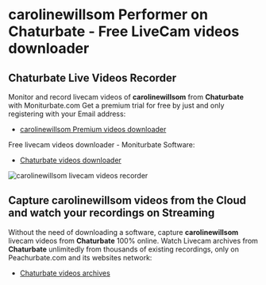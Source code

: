 # carolinewillsom Performer on Chaturbate - Free LiveCam videos downloader

## Chaturbate Live Videos Recorder

Monitor and record livecam videos of **carolinewillsom** from **Chaturbate** with Moniturbate.com
Get a premium trial for free by just and only registering with your Email address:
* [carolinewillsom Premium videos downloader](https://moniturbate.com/request-demo-licence-key.html)

Free livecam videos downloader - Moniturbate Software:
* [Chaturbate videos downloader](https://moniturbate.com/moniturbate-download-software.html)

![carolinewillsom livecam videos recorder](https://peachurnet.com/templates/moniturbate-software.png)


## Capture carolinewillsom videos from the Cloud and watch your recordings on Streaming

Without the need of downloading a software, capture **carolinewillsom** livecam videos from **Chaturbate** 100% online.
Watch Livecam archives from **Chaturbate** unlimitedly from thousands of existing recordings, only on Peachurbate.com and its websites network:
* [Chaturbate videos archives](https://peachurnet.com/)